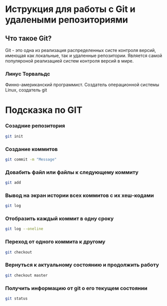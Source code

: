  # Иструкция для работы с Git и удалеными репозиториями 

 ## Что такое Git?
 Git - это одна из реализация распределенных систе контроля версий, имеющая как  локальные, так и удаленные репозитории. Является самой популяроной реализацией систем контроля версий в мире. 

### Линус Торвальдс
Финно-американский программист. Создатель операционной системы Linux, создатель git
 
 # Подсказка по GIT 

### Созадние репозитория
```sh 
git init 
```
### Создание коммитов
```sh
git commit -m "Message"
```
### Довабить файл или файлы к следующему коммиту
```sh
git add
```
### Вывод на экран истории всех коммитов с их хеш-кодами
```sh
git log
```
### Отобразить каждый коммит в одну сроку
```sh
git log --oneline
```
### Переход от одного коммита к другому
```sh
git checkout
```
### Вернуться к актуальному состоянию и продолжить работу
```sh
git checkout master
```
### Получить информацию от git о его текущем состоянии
```sh
git status
```